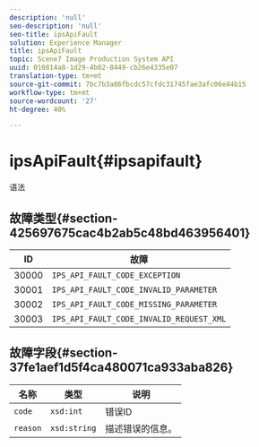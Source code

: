 ```yaml
---
description: 'null'
seo-description: 'null'
seo-title: ipsApiFault
solution: Experience Manager
title: ipsApiFault
topic: Scene7 Image Production System API
uuid: 010814a8-1d29-4b02-8449-cb26e4335e07
translation-type: tm+mt
source-git-commit: 7bc7b3a86fbcdc57cfdc31745fae3afc06e44b15
workflow-type: tm+mt
source-wordcount: '27'
ht-degree: 40%

---
```



# ipsApiFault{#ipsapifault}

语法

## 故障类型{#section-425697675cac4b2ab5c48bd463956401}

| ID | 故障 |
|---|---|
| 30000 | `IPS_API_FAULT_CODE_EXCEPTION` |
| 30001 | `IPS_API_FAULT_CODE_INVALID_PARAMETER` |
| 30002 | `IPS_API_FAULT_CODE_MISSING_PARAMETER` |
| 30003 | `IPS_API_FAULT_CODE_INVALID_REQUEST_XML` |

## 故障字段{#section-37fe1aef1d5f4ca480071ca933aba826}

| 名称 | 类型 | 说明 |
|---|---|---|
| `code` | `xsd:int` | 错误ID |
| `reason` | `xsd:string` | 描述错误的信息。 |

